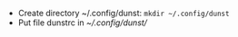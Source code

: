 * Create directory ~/.config/dunst: `mkdir ~/.config/dunst`
* Put file dunstrc in *~/.config/dunst/*
